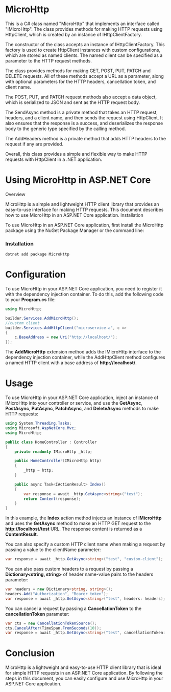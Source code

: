 # MicroHttp
 
This is a C# class named "MicroHttp" that implements an interface called "IMicroHttp". The class provides methods for making HTTP requests using HttpClient, which is created by an instance of IHttpClientFactory.

The constructor of the class accepts an instance of IHttpClientFactory. This factory is used to create HttpClient instances with custom configurations, which are stored as named clients. The named client can be specified as a parameter to the HTTP request methods.

The class provides methods for making GET, POST, PUT, PATCH and DELETE requests. All of these methods accept a URL as a parameter, along with optional parameters for the HTTP headers, cancellation token, and client name.

The POST, PUT, and PATCH request methods also accept a data object, which is serialized to JSON and sent as the HTTP request body.

The SendAsync method is a private method that takes an HTTP request, headers, and a client name, and then sends the request using HttpClient. It also ensures that the response is a success, and deserializes the response body to the generic type specified by the calling method.

The AddHeaders method is a private method that adds HTTP headers to the request if any are provided.

Overall, this class provides a simple and flexible way to make HTTP requests with HttpClient in a .NET application.

# Using MicroHttp in ASP.NET Core
Overview

MicroHttp is a simple and lightweight HTTP client library that provides an easy-to-use interface for making HTTP requests. This document describes how to use MicroHttp in an ASP.NET Core application.
Installation

To use MicroHttp in an ASP.NET Core application, first install the MicroHttp package using the NuGet Package Manager or the command line:

### Installation
```
dotnet add package MicroHttp
```

# Configuration

To use MicroHttp in your ASP.NET Core application, you need to register it with the dependency injection container. To do this, add the following code to your **Program.cs** file:

```csharp
using MicroHttp;

builder.Services.AddMicroHttp();
//custom client
builder.Services.AddHttpClient("microservice-a", c =>
{
    c.BaseAddress = new Uri("http://localhost/");
});
```

The **AddMicroHttp** extension method adds the IMicroHttp interface to the dependency injection container, while the AddHttpClient method configures a named HTTP client with a base address of **http://localhost/**.

# Usage

To use MicroHttp in your ASP.NET Core application, inject an instance of IMicroHttp into your controller or service, and use the **GetAsync**, **PostAsync**, **PutAsync**, **PatchAsync**, and **DeleteAsync** methods to make HTTP requests:

```csharp
using System.Threading.Tasks;
using Microsoft.AspNetCore.Mvc;
using MicroHttp;

public class HomeController : Controller
{
    private readonly IMicroHttp _http;

    public HomeController(IMicroHttp http)
    {
        _http = http;
    }

    public async Task<IActionResult> Index()
    {
        var response = await _http.GetAsync<string>("test");
        return Content(response);
    }
}
```

In this example, the **Index** action method injects an instance of **IMicroHttp** and uses the **GetAsync** method to make an HTTP GET request to the **http://localhost/test** URL. The response content is returned as a **ContentResult**.

You can also specify a custom HTTP client name when making a request by passing a value to the clientName parameter:

```csharp
var response = await _http.GetAsync<string>("test", "custom-client");
```

You can also pass custom headers to a request by passing a **Dictionary<string, string>** of header name-value pairs to the headers parameter:

```csharp
var headers = new Dictionary<string, string>();
headers.Add("Authorization", "Bearer token");
var response = await _http.GetAsync<string>("test", headers: headers);
```

You can cancel a request by passing a **CancellationToken** to the **cancellationToken** parameter:

```csharp
var cts = new CancellationTokenSource();
cts.CancelAfter(TimeSpan.FromSeconds(10));
var response = await _http.GetAsync<string>("test", cancellationToken: cts.Token);
```

# Conclusion

MicroHttp is a lightweight and easy-to-use HTTP client library that is ideal for simple HTTP requests in an ASP.NET Core application. By following the steps in this document, you can easily configure and use MicroHttp in your ASP.NET Core application.

